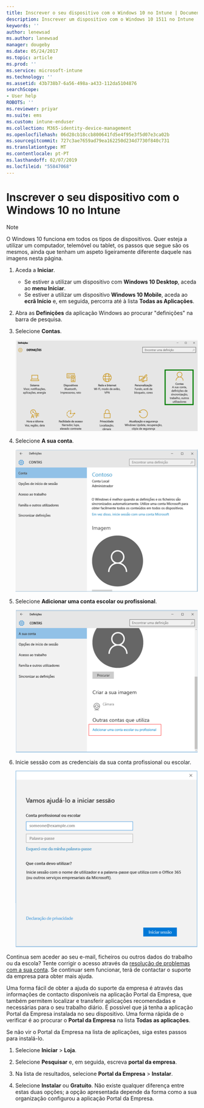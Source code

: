 ```yaml
---
title: Inscrever o seu dispositivo com o Windows 10 no Intune | Documentos da Microsoft
description: Inscrever um dispositivo com o Windows 10 1511 no Intune
keywords: ''
author: lenewsad
ms.author: lanewsad
manager: dougeby
ms.date: 05/24/2017
ms.topic: article
ms.prod: ''
ms.service: microsoft-intune
ms.technology: ''
ms.assetid: 43b738b7-6a56-498a-a433-112da5104876
searchScope:
- User help
ROBOTS: ''
ms.reviewer: priyar
ms.suite: ems
ms.custom: intune-enduser
ms.collection: M365-identity-device-management
ms.openlocfilehash: 06d28cb18ccb800641fd5e4f95e3f5d07e3ca02b
ms.sourcegitcommit: 727c3ae7659ad79ea162250d234d7730f840c731
ms.translationtype: MT
ms.contentlocale: pt-PT
ms.lasthandoff: 02/07/2019
ms.locfileid: "55847068"
---
```

# <a name="enroll-your-windows-10-device-in-intune"></a>Inscrever o seu dispositivo com o Windows 10 no Intune

  > [!NOTE]
  > O Windows 10 funciona em todos os tipos de dispositivos. Quer esteja a utilizar um computador, telemóvel ou tablet, os passos que segue são os mesmos, ainda que tenham um aspeto ligeiramente diferente daquele nas imagens nesta página.

1. Aceda a **Iniciar**.

   - Se estiver a utilizar um dispositivo com **Windows 10 Desktop**, aceda ao **menu Iniciar**.
   - Se estiver a utilizar um dispositivo **Windows 10 Mobile**, aceda ao **ecrã Início** e, em seguida, percorra até à lista **Todas as Aplicações**.

2. Abra as **Definições** da aplicação Windows ao procurar "definições" na barra de pesquisa.

3. Selecione **Contas**.

    ![Aceda a Definições e Contas](./media/W10-enroll-1-settings-accounts.png)

4. Selecione **A sua conta**.

    ![Selecione A sua conta](./media/W10-enroll-2-accounts-your-account.png)

5. Selecione **Adicionar uma conta escolar ou profissional**.

    ![Selecione Adicionar uma conta escolar ou profissional](./media/w10-enroll-3-add-work-school-acct.png)

6. Inicie sessão com as credenciais da sua conta profissional ou escolar.

    ![Iniciar sessão](./media/W10-enroll-4-sign-in.png)

Continua sem aceder ao seu e-mail, ficheiros ou outros dados do trabalho ou da escola? Tente corrigir o acesso através da [resolução de problemas com a sua conta](troubleshoot-your-windows-10-device-windows.md#troubleshooting-steps-to-follow-if-you-see-your-account). Se continuar sem funcionar, terá de contactar o suporte da empresa para obter mais ajuda.

Uma forma fácil de obter a ajuda do suporte da empresa é através das informações de contacto disponíveis na aplicação Portal da Empresa, que também permitem localizar e transferir aplicações recomendadas e necessárias para o seu trabalho diário. É possível que já tenha a aplicação Portal da Empresa instalada no seu dispositivo. Uma forma rápida de o verificar é ao procurar o __Portal da Empresa__ na lista __Todas as aplicações__.

Se não vir o Portal da Empresa na lista de aplicações, siga estes passos para instalá-lo.

1. Selecione **Iniciar** > **Loja**.

2. Selecione **Pesquisar** e, em seguida, escreva **portal da empresa**.

3. Na lista de resultados, selecione **Portal da Empresa** > **Instalar**.

4. Selecione **Instalar** ou **Gratuito**. Não existe qualquer diferença entre estas duas opções; a opção apresentada depende da forma como a sua organização configurou a aplicação Portal da Empresa.
